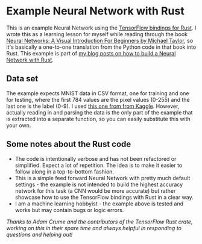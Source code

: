 # Example Neural Network with Rust
This is an example Neural Network using the [TensorFlow bindings for Rust](https://github.com/tensorflow/rust). I wrote this as a learning lesson for myself while reading through the book [Neural Networks: A Visual Introduction For Beginners by Michael Taylor](https://www.amazon.com/Machine-Learning-Neural-Networks-depth-ebook/dp/B075882XCP/ref=sr_1_1?crid=80UXT3HUU7HZ&dchild=1&keywords=neural+networks%2C+a+visual+introduction+for+beginners&qid=1591340282&s=digital-text&sprefix=neural+networks+visual+%2Cdigital-text%2C237&sr=1-1), so it's basically a one-to-one translation from the Python code in that book into Rust. This example is part of [my blog posts on how to build a Neural Network with Rust](https://blog.robban.eu/tags/tensorflow/).

## Data set
The example expects MNIST data in CSV format, one for training and one for testing, where the first 784 values are the pixel values (0-255) and the last one is the label (0-9). I used [this one from from Kaggle](https://www.kaggle.com/oddrationale/mnist-in-csv). However, actually reading in and parsing the data is the only part of the example that is extracted into a separate function, so you can easily substitute this with your own.

## Some notes about the Rust code
* The code is intentionally verbose and has not been refactored or simplified. Expect a lot of repetition. The idea is to make it easier to follow along in a top-to-bottom fashion.
* This is a simple feed forward Neural Network with pretty much default settings - the example is not intended to build the highest accuracy network for this task (a CNN would be more accurate) but rather showcase how to use the TensorFlow bindings with Rust in a clear way.
* I am a machine learning hobbyist - the example above is tested and works but may contain bugs or logic errors.

_Thanks to Adam Crume and the contributors of the TensorFlow Rust crate, working on this in their spare time and always helpful in responding to questions and helping out!_
